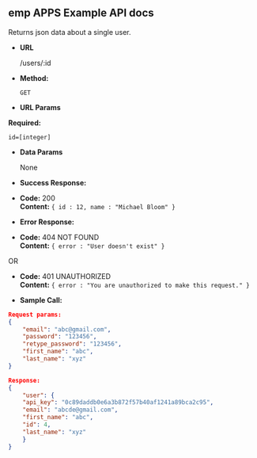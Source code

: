 **emp APPS Example API docs**
----
  Returns json data about a single user.

* **URL**

  /users/:id

* **Method:**

  `GET`
  
* **URL Params**

**Required:**

`id=[integer]`

* **Data Params**

  None

* **Success Response:**

* **Code:** 200 <br />
    **Content:** `{ id : 12, name : "Michael Bloom" }`

* **Error Response:**

* **Code:** 404 NOT FOUND <br />
    **Content:** `{ error : "User doesn't exist" }`

OR

* **Code:** 401 UNAUTHORIZED <br />
    **Content:** `{ error : "You are unauthorized to make this request." }`

* **Sample Call:**

```Json
Request params:
{
    "email": "abc@gmail.com",
    "password": "123456",
    "retype_password": "123456",
    "first_name": "abc",
    "last_name": "xyz"
}

Response:
{
    "user": {
    "api_key": "0c89daddb0e6a3b872f57b40af1241a89bca2c95",
    "email": "abcde@gmail.com",
    "first_name": "abc",
    "id": 4,
    "last_name": "xyz"
    }
}
```
